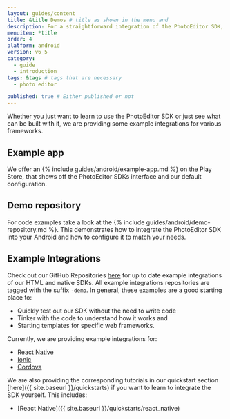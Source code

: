 ```yaml
---
layout: guides/content
title: &title Demos # title as shown in the menu and 
description: For a straightforward integration of the PhotoEditor SDK, see our set of example integrations for various frameworks like React Native, Ionic or Cordova.
menuitem: *title
order: 4
platform: android
version: v6_5
category: 
  - guide
  - introduction
tags: &tags # tags that are necessary
  - photo editor 

published: true # Either published or not 
---
```



Whether you just want to learn to use the PhotoEditor SDK or just see what can be built with it, we are providing some example integrations for various frameworks.

## Example app

We offer an {% include guides/android/example-app.md %} on the Play Store, that shows off the PhotoEditor SDKs interface and our default configuration.

## Demo repository
For code examples take a look at the {% include guides/android/demo-repository.md %}. This demonstrates how to integrate the PhotoEditor SDK into your Android and how to configure it to match your needs.

## Example Integrations

Check out our GitHub Repositories [here](https://github.com/imgly/) for up to date example integrations of our HTML and native SDKs. 
All example integrations repositories are tagged with the suffix `-demo`. In general, these examples are a good starting place to:

 * Quickly test out our SDK without the need to write code
 * Tinker with the code to understand how it works and
 * Starting templates for specific web frameworks.

 Currently, we are providing example integrations for:

  * [React Native](https://github.com/imgly/pesdk-react-native-demo) 
  * [Ionic](https://github.com/imgly/pesdk-ionic-demo)
  * [Cordova](https://github.com/imgly/pesdk-cordova-demo)

We are also providing the corresponding tutorials in our quickstart section [here]({{ site.baseurl }}/quickstarts) if you want to learn to integrate the SDK yourself. This includes:

  * [React Native]({{ site.baseurl }}/quickstarts/react_native)
